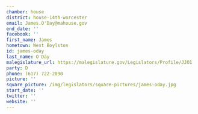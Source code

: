 ```yaml
---
chamber: house
district: house-14th-worcester
email: James.O'Day@mahouse.gov
end_date: ''
facebook: ''
first_name: James
hometown: West Boylston
id: james-oday
last_name: O'Day
malegislature_url: https://malegislature.gov/Legislators/Profile/JJO1
party: D
phone: (617) 722-2090
picture: ''
square_picture: /img/legislators/square-pictures/james-oday.jpg
start_date: ''
twitter: ''
website: ''
---
```

